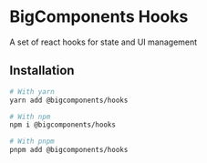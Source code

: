 # BigComponents Hooks

A set of react hooks for state and UI management

## Installation

```bash
# With yarn
yarn add @bigcomponents/hooks

# With npm
npm i @bigcomponents/hooks

# With pnpm
pnpm add @bigcomponents/hooks
```
